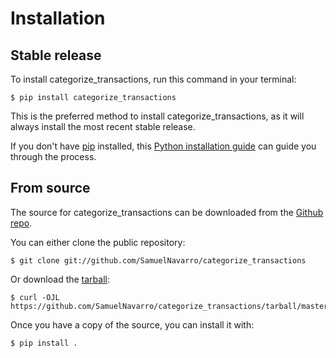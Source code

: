 # Installation

## Stable release

To install categorize_transactions, run this command in your
terminal:

``` console
$ pip install categorize_transactions
```

This is the preferred method to install categorize_transactions, as it will always install the most recent stable release.

If you don't have [pip][] installed, this [Python installation guide][]
can guide you through the process.

## From source

The source for categorize_transactions can be downloaded from
the [Github repo][].

You can either clone the public repository:

``` console
$ git clone git://github.com/SamuelNavarro/categorize_transactions
```

Or download the [tarball][]:

``` console
$ curl -OJL https://github.com/SamuelNavarro/categorize_transactions/tarball/master
```

Once you have a copy of the source, you can install it with:

``` console
$ pip install .
```

  [pip]: https://pip.pypa.io
  [Python installation guide]: http://docs.python-guide.org/en/latest/starting/installation/
  [Github repo]: https://github.com/%7B%7B%20cookiecutter.github_username%20%7D%7D/%7B%7B%20cookiecutter.project_slug%20%7D%7D
  [tarball]: https://github.com/%7B%7B%20cookiecutter.github_username%20%7D%7D/%7B%7B%20cookiecutter.project_slug%20%7D%7D/tarball/master
